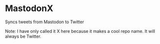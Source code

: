 # MastodonX
Syncs tweets from Mastodon to Twitter

Note: I have only called it X here because it makes a cool repo name. It will always be Twitter. 